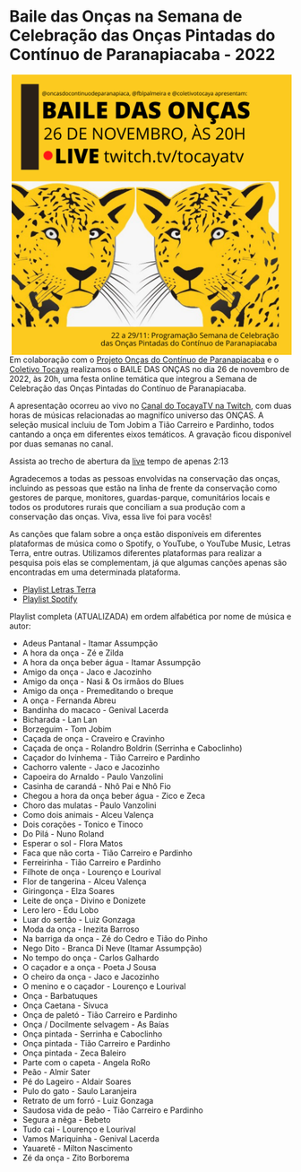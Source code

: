 # Baile das Onças na Semana de Celebração das Onças Pintadas do Contínuo de Paranapiacaba - 2022

<img src="https://github.com/fblpalmeira/Baile_das_Oncas/blob/main/data/BAILE%20DAS%20ONCAS.png" align="right" width = "500px"/>

Em colaboração com o [Projeto Onças do Contínuo de Paranapiacaba](<https://www.instagram.com/oncasdocontinuodeparanapiacaba/>) e o [Coletivo Tocaya](https://www.instagram.com/coletivotocaya/) realizamos o BAILE DAS ONÇAS no dia 26 de novembro de 2022, às 20h, uma festa online temática que integrou a Semana de Celebração das Onças Pintadas do Contínuo de Paranapiacaba. 

A apresentação ocorreu ao vivo no [Canal do TocayaTV na Twitch](https://www.twitch.tv/tocayatv), com duas horas de músicas relacionadas ao magnifíco universo das ONÇAS. A seleção musical incluiu de Tom Jobim a Tião Carreiro e Pardinho, todos cantando a onça em diferentes eixos temáticos. A gravação ficou disponível por duas semanas no canal. 

Assista ao trecho de abertura da [live](https://www.youtube.com/watch?v=x5NmfNjpP3g9) tempo de apenas 2:13

Agradecemos a todas as pessoas envolvidas na conservação das onças, incluindo as pessoas que estão na linha de frente da conservação como gestores de parque, monitores, guardas-parque, comunitários locais e todos os produtores rurais que conciliam a sua produção com a conservação das onças. Viva, essa live foi para vocês!

As canções que falam sobre a onça estão disponíveis em diferentes plataformas de música como o Spotify, o YouTube, o YouTube Music, Letras Terra, entre outras. Utilizamos diferentes plataformas para realizar a pesquisa pois elas se complementam, já que algumas canções apenas são encontradas em uma determinada plataforma.

- [Playlist Letras Terra](https://www.letras.mus.br/membros/1318340/)
- [Playlist Spotify](https://open.spotify.com/playlist/04HwA106yZORSAis4JLAoi)

Playlist completa (ATUALIZADA) em ordem alfabética por nome de música e autor:

- Adeus Pantanal - Itamar Assumpção
- A hora da onça - Zé e Zilda 
- A hora da onça beber água - Itamar Assumpção 
- Amigo da onça - Jaco e Jacozinho
- Amigo da onça - Nasi & Os irmãos do Blues
- Amigo da onça - Premeditando o breque
- A onça - Fernanda Abreu
- Bandinha do macaco - Genival Lacerda
- Bicharada - Lan Lan
- Borzeguim  - Tom Jobim
- Caçada de onça - Craveiro e Cravinho 
- Caçada de onça - Rolandro Boldrin (Serrinha e Caboclinho)
- Caçador do Ivinhema - Tião Carreiro e Pardinho
- Cachorro valente - Jaco e Jacozinho
- Capoeira do Arnaldo - Paulo Vanzolini
- Casinha de carandá - Nhô Pai e Nhô Fio 
- Chegou a hora da onça beber água - Zico e Zeca
- Choro das mulatas  - Paulo Vanzolini
- Como dois animais - Alceu Valença
- Dois corações - Tonico e Tinoco
- Do Pilá - Nuno Roland
- Esperar o sol - Flora Matos
- Faca que não corta - Tião Carreiro e Pardinho
- Ferreirinha - Tião Carreiro e Pardinho
- Filhote de onça  - Lourenço e Lourival
- Flor de tangerina - Alceu Valença
- Giringonça - Elza Soares
- Leite de onça - Divino e Donizete
- Lero lero - Edu Lobo
- Luar do sertão  - Luiz Gonzaga
- Moda da onça - Inezita Barroso
- Na barriga da onça - Zé do Cedro e Tião do Pinho
- Nego Dito - Branca Di Neve (Itamar Assumpção)
- No tempo do onça - Carlos Galhardo 
- O caçador e a onça - Poeta J Sousa 
- O cheiro da onça - Jaco e Jacozinho
- O menino e o caçador - Lourenço e Lourival
- Onça - Barbatuques
- Onça Caetana - Sivuca
- Onça de paletó - Tião Carreiro e Pardinho
- Onça / Docilmente selvagem - As Baías 
- Onça pintada - Serrinha e Caboclinho
- Onça pintada - Tião Carreiro e Pardinho
- Onça pintada - Zeca Baleiro
- Parte com o capeta - Angela RoRo
- Peão - Almir Sater
- Pé do Lageiro  - Aldair Soares
- Pulo do gato - Saulo Laranjeira
- Retrato de um forró - Luiz Gonzaga
- Saudosa vida de peão - Tião Carreiro e Pardinho
- Segura a nêga - Bebeto
- Tudo cai - Lourenço e Lourival
- Vamos Mariquinha - Genival Lacerda  
- Yauaretê - Milton Nascimento 
- Zé da onça - Zito Borborema 
